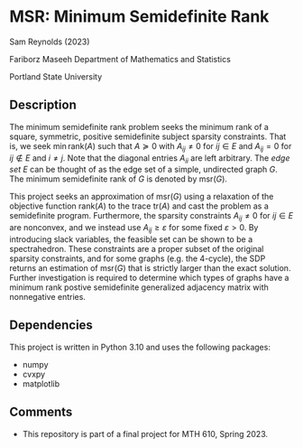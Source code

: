 # MSR: Minimum Semidefinite Rank
Sam Reynolds (2023)

Fariborz Maseeh Department of Mathematics and Statistics

Portland State University

## Description
The minimum semidefinite rank problem seeks the minimum rank of a square,
symmetric, positive semidefinite subject sparsity constraints.
That is, we seek $\min\text{rank}(A)$ such that $A \succeq0$ with
$A_{ij} \neq 0$ for $ij \in E$ and
$A_{ij} = 0$ for $ij \notin E$ and $i\neq j$.
Note that the diagonal entries $A_{ii}$ are left arbitrary.
The *edge set* $E$ can be thought of as the edge set of a simple,
undirected graph $G$.
The minimum semidefinite rank of $G$ is denoted by $\text{msr}(G)$.

This project seeks an approximation of $\text{msr}(G)$ using a relaxation
of the objective function $\text{rank}(A)$ to the trace $\text{tr}(A)$
and cast the problem as a semidefinite program. Furthermore, the sparsity
constraints $A_{ij} \neq 0$ for $ij \in E$ are nonconvex, and we instead
use $A_{ij} \geq \varepsilon$ for some fixed $\varepsilon > 0$.
By introducing slack variables, the feasible set can be shown to be a
spectrahedron.
These constraints are a proper subset of the original sparsity constraints,
and for some graphs (e.g. the 4-cycle), the SDP returns an estimation of
$\text{msr}(G)$ that is strictly larger than the exact solution.
Further investigation is required to determine which types of graphs have
a minimum rank postive semidefinite generalized adjacency matrix with
nonnegative entries.

## Dependencies
This project is written in Python 3.10 and uses the following packages:
* numpy
* cvxpy
* matplotlib

## Comments
* This repository is part of a final project for MTH 610, Spring 2023.